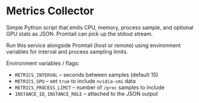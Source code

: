 # Metrics Collector

Simple Python script that emits CPU, memory, process sample, and optional GPU
stats as JSON. Promtail can pick up the stdout stream.

Run this service alongside Promtail (host or remote) using environment variables
for interval and process sampling limits.

Environment variables / flags:

- `METRICS_INTERVAL` – seconds between samples (default 15)
- `METRICS_GPU` – set `true` to include `nvidia-smi` data
- `METRICS_PROCESS_LIMIT` – number of `/proc` samples to include
- `INSTANCE_ID`, `INSTANCE_ROLE` – attached to the JSON output

